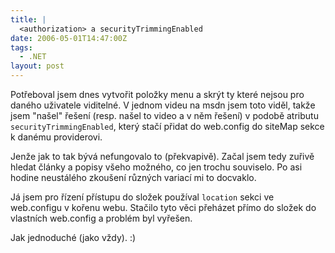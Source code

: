 ```yaml
---
title: |
  <authorization> a securityTrimmingEnabled
date: 2006-05-01T14:47:00Z
tags:
  - .NET
layout: post
---
```

Potřeboval jsem dnes vytvořit položky menu a skrýt ty které nejsou pro daného uživatele viditelné. V jednom videu na msdn jsem toto viděl, takže jsem "našel" řešení (resp. našel to video a v něm řešení) v podobě atributu `securityTrimmingEnabled`, který stačí přidat do web.config do siteMap sekce k danému providerovi.

Jenže jak to tak bývá nefungovalo to (překvapivě). Začal jsem tedy zuřivě hledat články a popisy všeho možného, co jen trochu souviselo. Po asi hodine neustálého zkoušení různých variací mi to docvaklo.

Já jsem pro řízení přístupu do složek používal `location` sekci ve web.configu v kořenu webu. Stačilo tyto věci přeházet přímo do složek do vlastních web.config a problém byl vyřešen.

Jak jednoduché (jako vždy). :)